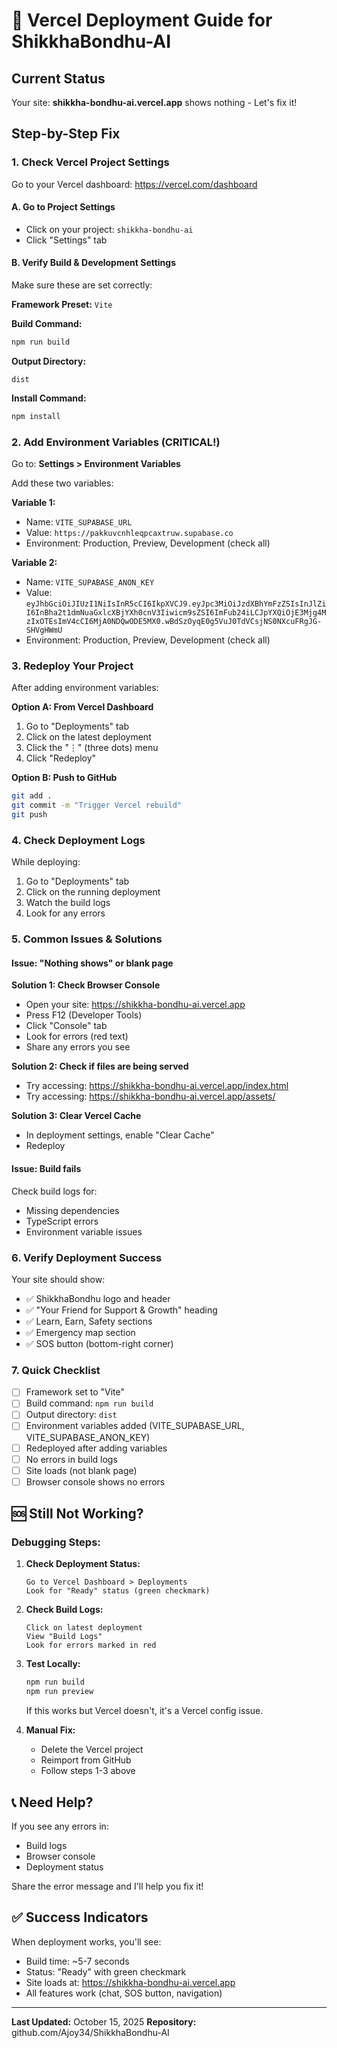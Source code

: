 # 🚀 Vercel Deployment Guide for ShikkhaBondhu-AI

## Current Status
Your site: **shikkha-bondhu-ai.vercel.app** shows nothing - Let's fix it!

## Step-by-Step Fix

### 1. Check Vercel Project Settings

Go to your Vercel dashboard: https://vercel.com/dashboard

#### A. Go to Project Settings
- Click on your project: `shikkha-bondhu-ai`
- Click "Settings" tab

#### B. Verify Build & Development Settings
Make sure these are set correctly:

**Framework Preset:** `Vite`

**Build Command:**
```bash
npm run build
```

**Output Directory:**
```
dist
```

**Install Command:**
```bash
npm install
```

### 2. Add Environment Variables (CRITICAL!)

Go to: **Settings > Environment Variables**

Add these two variables:

**Variable 1:**
- Name: `VITE_SUPABASE_URL`
- Value: `https://pakkuvcnhleqpcaxtruw.supabase.co`
- Environment: Production, Preview, Development (check all)

**Variable 2:**
- Name: `VITE_SUPABASE_ANON_KEY`
- Value: `eyJhbGciOiJIUzI1NiIsInR5cCI6IkpXVCJ9.eyJpc3MiOiJzdXBhYmFzZSIsInJlZiI6InBha2t1dmNuaGxlcXBjYXh0cnV3Iiwicm9sZSI6ImFub24iLCJpYXQiOjE3Mjg4MzIxOTEsImV4cCI6MjA0NDQwODE5MX0.wBdSzOyqE0g5VuJ0TdVCsjNS0NXcuFRgJG-SHVgHWmU`
- Environment: Production, Preview, Development (check all)

### 3. Redeploy Your Project

After adding environment variables:

**Option A: From Vercel Dashboard**
1. Go to "Deployments" tab
2. Click on the latest deployment
3. Click the "⋮" (three dots) menu
4. Click "Redeploy"

**Option B: Push to GitHub**
```bash
git add .
git commit -m "Trigger Vercel rebuild"
git push
```

### 4. Check Deployment Logs

While deploying:
1. Go to "Deployments" tab
2. Click on the running deployment
3. Watch the build logs
4. Look for any errors

### 5. Common Issues & Solutions

#### Issue: "Nothing shows" or blank page

**Solution 1: Check Browser Console**
- Open your site: https://shikkha-bondhu-ai.vercel.app
- Press F12 (Developer Tools)
- Click "Console" tab
- Look for errors (red text)
- Share any errors you see

**Solution 2: Check if files are being served**
- Try accessing: https://shikkha-bondhu-ai.vercel.app/index.html
- Try accessing: https://shikkha-bondhu-ai.vercel.app/assets/

**Solution 3: Clear Vercel Cache**
- In deployment settings, enable "Clear Cache"
- Redeploy

#### Issue: Build fails

Check build logs for:
- Missing dependencies
- TypeScript errors
- Environment variable issues

### 6. Verify Deployment Success

Your site should show:
- ✅ ShikkhaBondhu logo and header
- ✅ "Your Friend for Support & Growth" heading
- ✅ Learn, Earn, Safety sections
- ✅ Emergency map section
- ✅ SOS button (bottom-right corner)

### 7. Quick Checklist

- [ ] Framework set to "Vite"
- [ ] Build command: `npm run build`
- [ ] Output directory: `dist`
- [ ] Environment variables added (VITE_SUPABASE_URL, VITE_SUPABASE_ANON_KEY)
- [ ] Redeployed after adding variables
- [ ] No errors in build logs
- [ ] Site loads (not blank page)
- [ ] Browser console shows no errors

## 🆘 Still Not Working?

### Debugging Steps:

1. **Check Deployment Status:**
   ```
   Go to Vercel Dashboard > Deployments
   Look for "Ready" status (green checkmark)
   ```

2. **Check Build Logs:**
   ```
   Click on latest deployment
   View "Build Logs"
   Look for errors marked in red
   ```

3. **Test Locally:**
   ```bash
   npm run build
   npm run preview
   ```
   If this works but Vercel doesn't, it's a Vercel config issue.

4. **Manual Fix:**
   - Delete the Vercel project
   - Reimport from GitHub
   - Follow steps 1-3 above

## 📞 Need Help?

If you see any errors in:
- Build logs
- Browser console
- Deployment status

Share the error message and I'll help you fix it!

## ✅ Success Indicators

When deployment works, you'll see:
- Build time: ~5-7 seconds
- Status: "Ready" with green checkmark
- Site loads at: https://shikkha-bondhu-ai.vercel.app
- All features work (chat, SOS button, navigation)

---

**Last Updated:** October 15, 2025
**Repository:** github.com/Ajoy34/ShikkhaBondhu-AI
